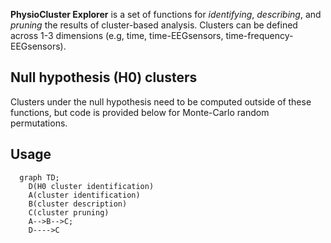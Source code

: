 
**PhysioCluster Explorer** is a set of functions for _identifying_, _describing_, and _pruning_ the results of cluster-based analysis.
Clusters can be defined across 1-3 dimensions (e.g, time, time-EEGsensors, time-frequency-EEGsensors). 

## Null hypothesis (H0) clusters
Clusters under the null hypothesis need to be computed outside of these functions, but code is provided below for Monte-Carlo random permutations.

## Usage
```mermaid
  graph TD;
    D(H0 cluster identification)
    A(cluster identification)
    B(cluster description)
    C(cluster pruning)
    A-->B-->C;
    D---->C
    
```
